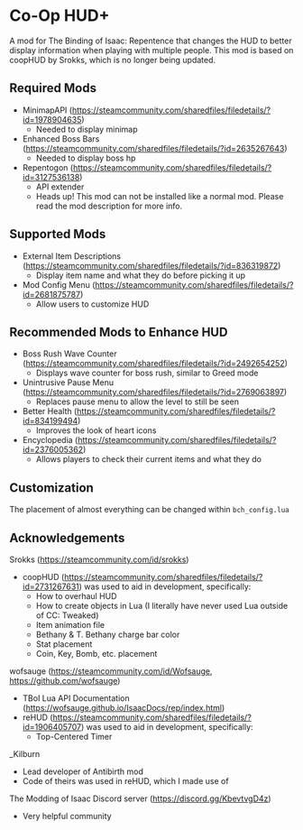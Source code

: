 # Co-Op HUD+
A mod for The Binding of Isaac: Repentence that changes the HUD to better display information when playing with multiple people. This mod is based on coopHUD by Srokks, which is no longer being updated.

## Required Mods
* MinimapAPI (https://steamcommunity.com/sharedfiles/filedetails/?id=1978904635)
    * Needed to display minimap
* Enhanced Boss Bars (https://steamcommunity.com/sharedfiles/filedetails/?id=2635267643)
    * Needed to display boss hp
* Repentogon (https://steamcommunity.com/sharedfiles/filedetails/?id=3127536138)
    * API extender
    * Heads up! This mod can not be installed like a normal mod. Please read the mod description for more info.

## Supported Mods
* External Item Descriptions (https://steamcommunity.com/sharedfiles/filedetails/?id=836319872)
    * Display item name and what they do before picking it up
* Mod Config Menu (https://steamcommunity.com/sharedfiles/filedetails/?id=2681875787)
    * Allow users to customize HUD

## Recommended Mods to Enhance HUD
* Boss Rush Wave Counter (https://steamcommunity.com/sharedfiles/filedetails/?id=2492654252)
    * Displays wave counter for boss rush, similar to Greed mode
* Unintrusive Pause Menu (https://steamcommunity.com/sharedfiles/filedetails/?id=2769063897)
    * Replaces pause menu to allow the level to still be seen 
* Better Health (https://steamcommunity.com/sharedfiles/filedetails/?id=834199494)
    * Improves the look of heart icons
* Encyclopedia (https://steamcommunity.com/sharedfiles/filedetails/?id=2376005362)
    * Allows players to check their current items and what they do

## Customization
The placement of almost everything can be changed within `bch_config.lua`

## Acknowledgements
Srokks (https://steamcommunity.com/id/srokks)
*  coopHUD (https://steamcommunity.com/sharedfiles/filedetails/?id=2731267631) was used to aid in development, specifically:
    * How to overhaul HUD
    * How to create objects in Lua (I literally have never used Lua outside of CC: Tweaked)
    * Item animation file
    * Bethany & T. Bethany charge bar color
    * Stat placement
    * Coin, Key, Bomb, etc. placement

wofsauge (https://steamcommunity.com/id/Wofsauge, https://github.com/wofsauge) 
* TBoI Lua API Documentation (https://wofsauge.github.io/IsaacDocs/rep/index.html)
* reHUD (https://steamcommunity.com/sharedfiles/filedetails/?id=1906405707) was used to aid in development, specifically:
    * Top-Centered Timer

_Kilburn
* Lead developer of Antibirth mod
* Code of theirs was used in reHUD, which I made use of

The Modding of Isaac Discord server (https://discord.gg/KbevtvgD4z)
* Very helpful community

